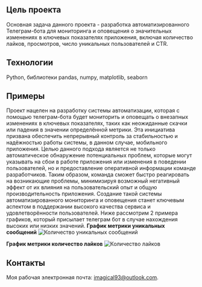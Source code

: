 ## Цель проекта
Основная задача данного проекта - разработка автоматизированного Телеграм-бота для мониторинга и оповещения о значительных изменениях в ключевых показателях приложения, включая количество лайков, просмотров, число уникальных пользователей и CTR.

## Технологии
Python, библиотеки pandas, numpy, matplotlib, seaborn

## Примеры
Проект нацелен на разработку системы автоматизации, которая с помощью телеграм-бота будет мониторить и оповещать о внезапных изменениях в ключевых показателях, таких как неожиданные скачки или падения в значении определённой метрики. Эта инициатива призвана обеспечить непрерывный контроль за стабильностью и надёжностью работы системы, в данном случае, мобильного приложения. Целью данного подхода является не только автоматическое обнаружение потенциальных проблем, которые могут указывать на сбои в работе приложения или изменения в поведении пользователей, но и предоставление оперативной информации команде разработчиков. Таким образом, команда сможет быстро реагировать на возникающие проблемы, минимизируя возможный негативный эффект от их влияния на пользовательский опыт и общую производительность приложения. Создание такой системы автоматизированного мониторинга и оповещения станет ключевым аспектом в поддержании высокого качества сервиса и удовлетворённости пользователей. Ниже рассмотрим 2 примера графиков, который присылает телеграм бот в случае нахождения высоких или низких значений.
**График метрики уникальных сообщений**
![Количество уникальных сообщений](https://github.com/datamagical/portfolio/blob/main/telegram_bot_alert/photo_2024-03-20_21-23-00.jpg) 

**График метрики количество лайков**
![Количество лайков](https://github.com/datamagical/portfolio/blob/main/telegram_bot_alert/photo_2024-03-20_21-23-08.jpg)

## Контакты
Моя рабочая электронная почта: imagical93@outlook.com.

